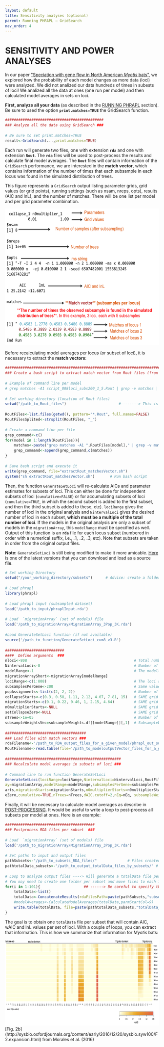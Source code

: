 ```yaml
---
layout: default
title: Sensitivity analyses (optional)
parent: Running PHRAPL – GridSearch
nav_order: 4
---
```


SENSITIVITY AND POWER ANALYSES
=======

In our paper ["Speciation with gene flow in North American *Myotis* bats"](http://sysbio.oxfordjournals.org/content/early/2016/12/20/sysbio.syw100.full?sid=4376fa06-5da3-4e21-9990-faf3c57b9298), we explored how the probability of each model changes as more data (loci) were analyzed. We did not analized our data hundreds of times in subests of loci! We analized all the data at ones (one run per model) and then calculated model averages in sets on loci. 

**First, analyze all your data** (as described in the [RUNNING PHRAPL](https://github.com/ariadnamorales/phrapl-manual/blob/master/5.Run_Phrapl.Rmd) section). Be sure to used the option 
**`print.matches=TRUE`** the GridSearch function.

```r
#############################################
### Analyze all the data using GridSearch ###

# Be sure to set print.matches=TRUE
result<-GridSearch(...,print.matches=TRUE)
```

Each run will generate two files, one with extension **`rda`** and one with extension **`Rout`**. The **`rda`** files will be used to post-process the results and calculate final model averages. The **`Rout`** files will contain information of the `GridSearch` performance, we are interested in the **match vector**, which contains information of the number of times that each subsample in each locus was found in the simulated distribution of trees. 

This figure represents a `GridSearch` output listing parameter grids, grid values (or grid points), running settings (such as nsam, nreps, opts), results (AIC and lnL), and the number of matches. There will be one list per model and per grid parameter combination.

<img src="https://github.com/ariadnamorales/phrapl-manual/blob/master/images/matchVector.png?raw=true" width="592.8" height="446.8" />

Before recalculating model averages per locus (or subset of loci), it is necessary to extract the **match vectors**:

```r
#######################################################################################
### Create a bash script to extract match vector from Rout files (from phrapl runs) ###

# Example of command line per model
# grep matches -A1 script_808loci_subs200_1_5.Rout | grep -v matches | grep 0 > matches_1_5.txt

# Set working directory (location of Rout files)
setwd("/path_to_Rout_files")						#--------> This is the only line you have to change in this script!

RoutFiles<-list.files(getwd(), pattern="*.Rout", full.names=FALSE)
RoutFilesSplited<-strsplit(RoutFiles, "_")

# Create a command line per file
grep_command<-c()
for(model in 1:length(RoutFiles)){
    matches<-paste("grep matches -A1 ",RoutFiles[model]," | grep -v matches | grep 0 > matches_",RoutFilesSplited[[model]][3],".txt", sep="")
    grep_command<-append(grep_command,c(matches))
}

# Save bash script and execute it
write(grep_command, file="extractRout_matchesVector.sh")
system("sh extractRout_matchesVector.sh")		# Run bash script
```

Then, the function `GenerateSetLoci` will re-calculate AICs and parameter estimates for subsets of loci. This can either be done for independent subsets of loci (`cumulative=FALSE`) or for accumulating subsets of loci (`cumulative=TRUE`, in which the second subset is added to the first subset, and then the third subset is added to these, etc). `lociRange` gives the number of loci in the original analysis and `NintervalLoci` gives the desired number of loci in each subset, **which must be a multiple of the total number of loci**. If the models in the original analysis are only a subset of models in the `migrationArray`, this `modelRange` must be specified as well. Output of this function is an **`rda`** file for each locus subset (numbered in order with a numerical suffix, i.e., _1, _2, _3, etc). Note that subsets are taken in order from the original output files.

**Note:** `GenerateSetLoci` is still being modified to make it more amicable. [Here](https://github.com/ariadnamorales/phrapl-manual/blob/master/data/GenerateSetLoci.R) is one of the latest versions that you can download and load as a source file.

```r
# Set working Directory
setwd("/your_working_directory/subsets")      # Advice: create a folder "subsets" where the new RDA output files will be saved

# Load phrapl
library(phrapl)

# Load phrapl input (subsampled dataset)
load('/path_to_input/phraplInput.rda')

# Load  `migrationArray` (set of models) file
load('/path_to_migrationArray/MigrationArray_3Pop_3K.rda')

#Load GenerateSetLoci function (if not available)
source('/path_to_function/GenerateSetLoci_cum8_v3.R')

###########################
####  Define arguments  ###
nloci<-808												   # Total number of loci
NintervalLoci<-8										   # Number of loci per subset
modelRange<-1											   # The model(s) that will be analyzed
migrationArrayShort<-migrationArray[modelRange]
lociRange<-c(1:808)										   # The loci range that will be included in the subsets
subsamplesPerGene<-200								       # Same value used in subsampling
popAssignments<-list(c(2, 2, 2))						   # Number of individuals that were subsampled per population (SAME used in GridSearch)
collapseStarts<-c(0.3, 0.58, 1.11, 2.12, 4.07, 7.81, 15)   # SAME grid values used in GridSearch
migrationStarts<-c(0.1, 0.22, 0.46, 1, 2.15, 4.64)		   # SAME grid values used in GridSearch
n0multiplierStarts<-NULL								   # SAME grid values used in GridSearch
setCollapseZero<-NULL									   # SAME grid values used in GridSearch
nTrees<-1e+05											   # Number of simulated trees (SAME used in GridSearch)
subsampleWeightsVec=subsampleWeights.df[[modelRange]][,1]  # SubsampleWeights (SAME used in GridSearch)

#####################################
### Load files with match vectors ###
rdaFilename<-'/path_to_RDA_output_files_for_a_given_model/phrapl_out_sub200_model1.rda'
RoutFilename<-read.table(file='/path_to_modeloutputVector_files_for_a_given_model/matches_model1.Rout.txt',skip=1)

#####################################################
### Recalculate model averages in subsets of loci ###

# Command line to run function GenerateSetLoci
GenerateSetLoci(lociRange=lociRange,NintervalLoci=NintervalLoci,RoutFilename,rdaFilename,migrationArr
ay=migrationArray,modelRange=modelRange,subsamplesPerGene=subsamplesPerGene,collapseStarts=collapseSt
arts,migrationStarts=migrationStarts,n0multiplierStarts=n0multiplierStarts,setCollapseZero=setCollaps
eZero,cumulative=TRUE,nTrees=nTrees,dAIC.cutoff=2,nEq=nEq, subsampleWeightsVec=subsampleWeightsVec)

```

Finally, it will be necessary to calculate model averages as describe in [POST-PROCESSING](https://github.com/ariadnamorales/phrapl-manual/blob/master/6.Post-processing.Rmd). It would be useful to write a loop to post-process all subsets per model at ones. Here is an example:

```r
#########################################
### Postprocess RDA files per subset  ###

# Load  `migrationArray` (set of models) file
load('/path_to_migrationArray/MigrationArray_3Pop_3K.rda')

# Set paths to input and output files
pathSubsets<-"/path_to_subsets_RDA_files/"				# Files created by GenerateSetLoci. Do not forget "/" at the end
pathtotalData_subsets<-"/path_to_output_totalData_files_by_subsets/" # Do not forget "/" at the end

# Loop to analyze output files ----> Will generate a totalData file per subset per model
# You may need to create one folder per subset and move files to each folder
for(i in 1:101){					## ------> Be careful to specify the total number of subsets (in this case 101)
    totalData<-list()
    totalData<-ConcatenateResults(rdaFilesPath=paste(pathSubsets,"subset",i,"/",sep=""),rdaFiles=NULL, migrationArray, rm.n0=TRUE, longNames = TRUE, outFile=NULL,addAICweights=TRUE,addTime.elapsed=FALSE, nonparmCols = 4)
    #modelAverages<-CalculateModelAverages(totalData,parmStartCol=9)
    write.table(totalData, file=paste(pathtotalData_subsets,"totalData_subset",i,".txt",sep=""), sep="\t", row.names=FALSE)
}
```

The goal is to obtain one `totalData` file per subset that will contain AIC, wAIC and lnL values per set of loci. With a couple of loops, you can extract that information. This is how we summarize that information for *Myotis* bats:

<img src="https://github.com/ariadnamorales/phrapl-manual/blob/master/images/subsets81models_MyotisData.png?raw=true" width="893" height="281"  />
[Fig. 2b](http://sysbio.oxfordjournals.org/content/early/2016/12/20/sysbio.syw100/F2.expansion.html) from Morales et al. (2016)